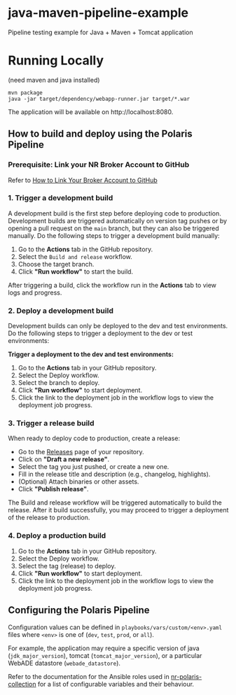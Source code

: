# java-maven-pipeline-example
Pipeline testing example for Java + Maven + Tomcat application

# Running Locally
(need maven and java installed)
```
mvn package
java -jar target/dependency/webapp-runner.jar target/*.war
```
The application will be available on http://localhost:8080.

## How to build and deploy using the Polaris Pipeline

### Prerequisite: Link your NR Broker Account to GitHub

Refer to [How to Link Your Broker Account to GitHub](https://apps.nrs.gov.bc.ca/int/confluence/display/OSCAR/Linking+to+a+GitHub+account)

### 1. **Trigger a development build**

A development build is the first step before deploying code to production. Development builds are triggered automatically on version tag pushes or by opening a pull request on the `main` branch, but they can also be triggered manually. Do the following steps to trigger a development build manually:

1. Go to the **Actions** tab in the GitHub repository.
2. Select the `Build and release` workflow.
3. Choose the target branch.
4. Click **"Run workflow"** to start the build.
  
After triggering a build, click the workflow run in the **Actions** tab to view logs and progress.

### 2. **Deploy a development build**

Development builds can only be deployed to the dev and test environments. Do the following steps to trigger a deployment to the dev or test environments: 

**Trigger a deployment to the dev and test environments:**

1. Go to the **Actions** tab in your GitHub repository.
2. Select the Deploy workflow.
3. Select the branch to deploy.
4. Click **"Run workflow"** to start deployment.
5. Click the link to the deployment job in the workflow logs to view the deployment job progress.

### 3. **Trigger a release build**

When ready to deploy code to production, create a release:

  - Go to the [Releases](https://github.com/your-username/your-repo/releases) page of your repository.
  - Click on **"Draft a new release"**.
  - Select the tag you just pushed, or create a new one.
  - Fill in the release title and description (e.g., changelog, highlights).
  - (Optional) Attach binaries or other assets.
  - Click **"Publish release"**.

The Build and release workflow will be triggered automatically to build the release. After it build successfully, you may proceed to trigger a deployment of the release to production.

### 4. **Deploy a production build**

1. Go to the **Actions** tab in your GitHub repository.
2. Select the Deploy workflow.
3. Select the tag (release) to deploy.
4. Click **"Run workflow"** to start deployment.
5. Click the link to the deployment job in the workflow logs to view the deployment job progress.

## Configuring the Polaris Pipeline

Configuration values can be defined in `playbooks/vars/custom/<env>.yaml` files where `<env>` is one of (`dev`, `test`, `prod`, or `all`).

For example, the application may require a specific version of java (`jdk_major_version`), tomcat (`tomcat_major_version`), or a particular WebADE datastore (`webade_datastore`).

Refer to the documentation for the Ansible roles used in [nr-polaris-collection](https://github.com/bcgov/nr-polaris-collection/blob/main/README.md) for a list of configurable variables and their behaviour.

